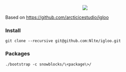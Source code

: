 <p align="center"><img src="https://raw.githubusercontent.com/arcticicestudio/igloo/master/assets/igloo-logo-banner.svg?sanitize=true"/></p>

Based on https://github.com/arcticicestudio/igloo

### Install

`git clone --recursive git@github.com:Nlte/igloo.git`


### Packages
`./bootstrap -c snowblocks/\<package\>/`
